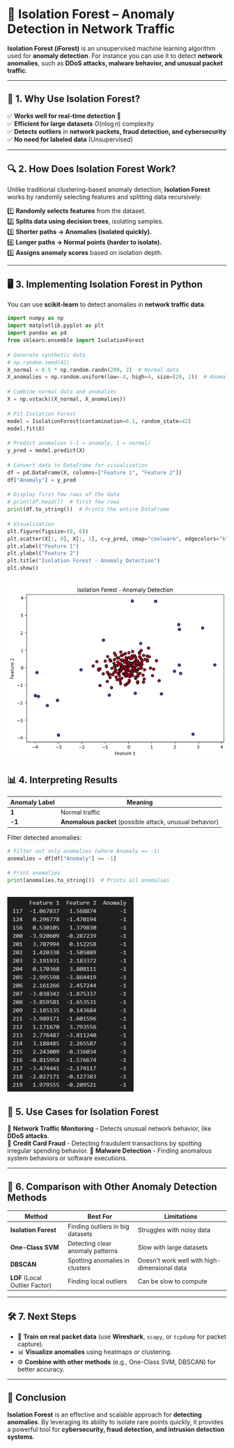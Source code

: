 # 🌲 Isolation Forest – Anomaly Detection in Network Traffic

**Isolation Forest (iForest)** is an unsupervised machine learning algorithm used for **anomaly detection**. For instance you can use it to detect **network anomalies**, such as **DDoS attacks, malware behavior, and unusual packet traffic**.

---

## 📌 **1. Why Use Isolation Forest?**
✅ **Works well for real-time detection** 🚀  
✅ **Efficient for large datasets** $O(n \log n)$ complexity  
✅ **Detects outliers** in **network packets, fraud detection, and cybersecurity**  
✅ **No need for labeled data** (Unsupervised)  

---

## 🔍 **2. How Does Isolation Forest Work?**

Unlike traditional clustering-based anomaly detection, **Isolation Forest** works by randomly selecting features and splitting data recursively:

1️⃣ **Randomly selects features** from the dataset.  
2️⃣ **Splits data using decision trees**, isolating samples.  
3️⃣ **Shorter paths → Anomalies (isolated quickly).**  
4️⃣ **Longer paths → Normal points (harder to isolate).**  
5️⃣ **Assigns anomaly scores** based on isolation depth.  

---

## 🖥️ **3. Implementing Isolation Forest in Python**

You can use **scikit-learn** to detect anomalies in **network traffic data**:

```python
import numpy as np
import matplotlib.pyplot as plt
import pandas as pd
from sklearn.ensemble import IsolationForest

# Generate synthetic data
# np.random.seed(42)
X_normal = 0.5 * np.random.randn(200, 2)  # Normal data
X_anomalies = np.random.uniform(low=-4, high=4, size=(20, 2))  # Anomalous data

# Combine normal data and anomalies
X = np.vstack((X_normal, X_anomalies))

# Fit Isolation Forest
model = IsolationForest(contamination=0.1, random_state=42)
model.fit(X)

# Predict anomalies (-1 = anomaly, 1 = normal)
y_pred = model.predict(X)

# Convert data to DataFrame for visualization
df = pd.DataFrame(X, columns=["Feature 1", "Feature 2"])
df["Anomaly"] = y_pred

# Display first few rows of the data
# print(df.head())  # first few rows
print(df.to_string())  # Prints the entire DataFrame

# Visualization
plt.figure(figsize=(8, 6))
plt.scatter(X[:, 0], X[:, 1], c=y_pred, cmap="coolwarm", edgecolors="k")
plt.xlabel("Feature 1")
plt.ylabel("Feature 2")
plt.title("Isolation Forest - Anomaly Detection")
plt.show()

```
![Isolation Forest Example](assets/isolation_forest_example.png)
---

## 📊 **4. Interpreting Results**
| **Anomaly Label** | **Meaning** |
|----------------|------------|
| **1** | Normal traffic |
| **-1** | **Anomalous packet** (possible attack, unusual behavior) |

Filter detected anomalies:
```python
# Filter out only anomalies (where Anomaly == -1)
anomalies = df[df["Anomaly"] == -1]

# Print anomalies
print(anomalies.to_string())  # Prints all anomalies
```
![Anomalies](assets/anomalies.png)
---

## 🚀 **5. Use Cases for Isolation Forest**
🔹 **Network Traffic Monitoring** – Detects unusual network behavior, like **DDoS attacks**.  
🔹 **Credit Card Fraud** - Detecting fraudulent transactions by spotting irregular spending behavior.
🔹 **Malware Detection** - Finding anomalous system behaviors or software executions.

---

## 🔬 **6. Comparison with Other Anomaly Detection Methods**

| **Method**          | **Best For**                     | **Limitations**                  |
|---------------------|--------------------------------|---------------------------------|
| **Isolation Forest** | Finding outliers in big datasets | Struggles with noisy data |
| **One-Class SVM**  | Detecting clear anomaly patterns | Slow with large datasets |
| **DBSCAN**         | Spotting anomalies in clusters | Doesn't work well with high-dimensional data |
| **LOF** (Local Outlier Factor) | Finding local outliers | Can be slow to compute |


---

## 🛠️ **7. Next Steps**
- 📡 **Train on real packet data** (use **Wireshark**, `scapy`, or `tcpdump` for packet capture).  
- 📊 **Visualize anomalies** using heatmaps or clustering.  
- ⚙️ **Combine with other methods** (e.g., One-Class SVM, DBSCAN) for better accuracy.  

---

## 🎯 **Conclusion**
**Isolation Forest** is an effective and scalable approach for **detecting anomalies**. By leveraging its ability to isolate rare points quickly, it provides a powerful tool for **cybersecurity, fraud detection, and intrusion detection systems**.